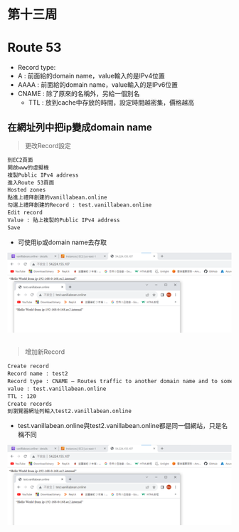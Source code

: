 # 第十三周
# Route 53
* Record type:
* A : 前面給的domain name，value輸入的是IPv4位置
* AAAA : 前面給的domain name，value輸入的是IPv6位置
* CNAME : 除了原來的名稱外，另給一個別名
  * TTL : 放到cache中存放的時間，設定時間越密集，價格越高
## 在網址列中把ip變成domain name
> 更改Record設定
```sh
到EC2頁面
開啟www的虛擬機
複製Public IPv4 address
進入Route 53頁面
Hosted zones
點進上禮拜創建的vanillabean.online
勾選上禮拜創建的Record : test.vanillabean.online
Edit record
Value : 貼上複製的Public IPv4 address
Save
```
* 可使用ip或domain name去存取
<img src="../pic/1212.png">

## 
> 增加新Record
```sh
Create record
Record name : test2
Record type : CNAME – Routes traffic to another domain name and to some AWS resourse
value : test.vanillabean.online
TTL : 120
Create records
到瀏覽器網址列輸入test2.vanillabean.online
```
* test.vanillabean.online與test2.vanillabean.online都是同一個網站，只是名稱不同
<img src="../pic/1212.png">
